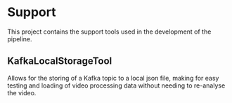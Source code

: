 # Support

This project contains the support tools used in the development of the pipeline. 

## KafkaLocalStorageTool

Allows for the storing of a Kafka topic to a local json file, making for easy testing and loading of video processing data without needing to re-analyse the video.